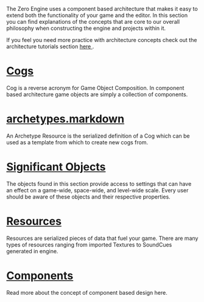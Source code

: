 The Zero Engine uses a component based architecture that makes it easy to extend both the functionality of your game and the editor. In this section you can find explanations of the concepts that are core to our overall philosophy when constructing the engine and projects within it.

If you feel you need more practice with architecture concepts check out the architecture tutorials section [here ](https://github.com/ZilchEngine/ZilchDocs/blob/master/zero_editor_documentation/tutorials/architecture.markdown).


 #  [Cogs](https://github.com/ZilchEngine/ZilchDocs/blob/master/zero_editor_documentation/zeromanual/architecture/cogs.markdown)
Cog is a reverse acronym for Game Object Composition. In component based architecture game objects are simply a collection of components.

 #  [archetypes.markdown](https://github.com/ZilchEngine/ZilchDocs/blob/master/zero_editor_documentation/zeromanual/architecture/archetypes.markdown)
An Archetype Resource is the serialized definition of a Cog which can be used as a template from which to create new cogs from. 

 #  [Significant Objects](https://github.com/ZilchEngine/ZilchDocs/blob/master/zero_editor_documentation/zeromanual/architecture/objects.markdown)
The objects found in this section provide access to settings that can have an effect on a game-wide, space-wide, and level-wide scale. Every user should be aware of these objects and their respective properties.


 #  [Resources](https://github.com/ZilchEngine/ZilchDocs/blob/master/zero_editor_documentation/zeromanual/architecture/resources.markdown)
Resources are serialized pieces of data that fuel your game. There are many types of resources ranging from imported Textures to SoundCues generated in engine.

 #  [Components](https://github.com/ZilchEngine/ZilchDocs/blob/master/zero_editor_documentation/zeromanual/architecture/components.markdown)
Read more about the concept of component based design here.
 

 